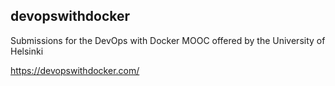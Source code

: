 ## devopswithdocker
Submissions for the DevOps with Docker MOOC offered by the University of Helsinki

https://devopswithdocker.com/
